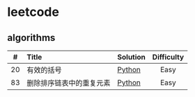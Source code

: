 # leetcode

## algorithms

|  #  | Title                    | Solution                                                                             | Difficulty |
| :-: | :----------------------- | :----------------------------------------------------------------------------------- | :--------: |
| 20  | 有效的括号               | [Python](solutions/algorithms/python/difficulty/easy/20.有效的括号.py)               |    Easy    |
| 83  | 删除排序链表中的重复元素 | [Python](solutions/algorithms/python/difficulty/easy/83.删除排序链表中的重复元素.py) |    Easy    |
